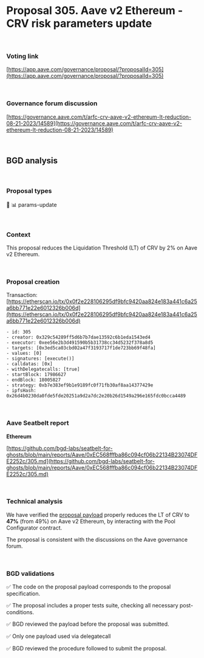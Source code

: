 # Proposal 305. Aave v2 Ethereum - CRV risk parameters update

<br>

### Voting link

[https://app.aave.com/governance/proposal/?proposalId=305](https://app.aave.com/governance/proposal/?proposalId=305)

<br>

### Governance forum discussion

[https://governance.aave.com/t/arfc-crv-aave-v2-ethereum-lt-reduction-08-21-2023/14589](https://governance.aave.com/t/arfc-crv-aave-v2-ethereum-lt-reduction-08-21-2023/14589)

<br>

## BGD analysis

<br>

### Proposal types

:wrench: :bar_chart: params-update

<br>

### Context

This proposal reduces the Liquidation Threshold (LT) of CRV by 2% on Aave v2 Ethereum.

<br>

### Proposal creation

Transaction: [https://etherscan.io/tx/0x0f2e228106295df9bfc9420aa824e183a441c6a25a6bb771e22e6012326b006d](https://etherscan.io/tx/0x0f2e228106295df9bfc9420aa824e183a441c6a25a6bb771e22e6012326b006d)

```
- id: 305
- creator: 0x329c54289ff5d6b7b7dae13592c6b1eda1543ed4
- executor: 0xee56e2b3d491590b5b31738cc34d5232f378a8d5
- targets: [0x3ed5ca03cbd02a47f3193717f1de723bb69f48fa]
- values: [0]
- signatures: [execute()]
- calldatas: [0x]
- withDelegatecalls: [true]
- startBlock: 17986627
- endBlock: 18005827
- strategy: 0xb7e383ef9b1e9189fc0f71fb30af8aa14377429e
- ipfsHash: 0x26d4b0230da0fde5fde20251a9d2a7dc2e20b26d1549a296e165fdc0bcca4489
```

<br>

### Aave Seatbelt report

**Ethereum**

[https://github.com/bgd-labs/seatbelt-for-ghosts/blob/main/reports/Aave/0xEC568fffba86c094cf06b22134B23074DFE2252c/305.md](https://github.com/bgd-labs/seatbelt-for-ghosts/blob/main/reports/Aave/0xEC568fffba86c094cf06b22134B23074DFE2252c/305.md)


<br>

### Technical analysis

We have verified the [proposal payload](https://etherscan.io/address/0x3ed5ca03cbd02a47f3193717f1de723bb69f48fa#code#F1#L13) properly reduces the LT of CRV to **47%** (from 49%) on Aave v2 Ethereum, by interacting with the Pool Configurator contract.

The proposal is consistent with the discussions on the Aave governance forum.

<br>

### BGD validations

:white_check_mark: The code on the proposal payload corresponds to the proposal specification.

:white_check_mark: The proposal includes a proper tests suite, checking all necessary post-conditions.

:white_check_mark: BGD reviewed the payload before the proposal was submitted.

:white_check_mark: Only one payload used via delegatecall

:white_check_mark: BGD reviewed the procedure followed to submit the proposal.
